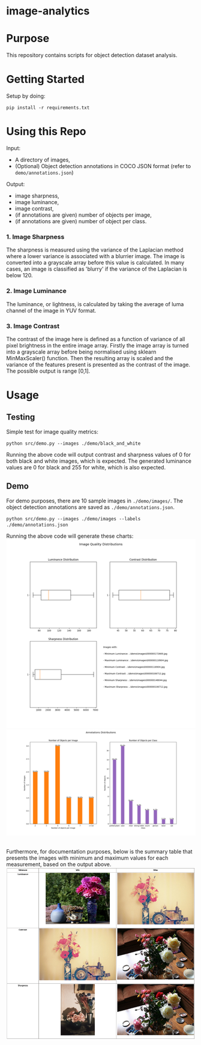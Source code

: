 # image-analytics

# Purpose
This repository contains scripts for object detection dataset analysis.
  
# Getting Started
Setup by doing:
```
pip install -r requirements.txt
```

# Using this Repo
Input: 
- A directory of images,
- (Optional) Object detection annotations in COCO JSON format (refer to `demo/annotations.json`)

Output:
- image sharpness,
- image luminance,
- image contrast,
- (if annotations are given) number of objects per image,
- (if annotations are given) number of object per class.

### 1. Image Sharpness
The sharpness is measured using the variance of the Laplacian method where a lower variance is associated with a blurrier image. The image is converted into a grayscale array before this value is calculated. In many cases, an image is classified as 'blurry' if the variance of the Laplacian is below 120.

### 2. Image Luminance
The luminance, or lightness, is calculated by taking the average of luma channel of the image in YUV format. 

### 3. Image Contrast
The contrast of the image here is defined as a function of variance of all pixel brightness in the entire image array. Firstly the image array is turned into a grayscale array before being normalised using sklearn MinMaxScaler() function. Then the resulting array is scaled and the variance of the features present is presented as the contrast of the image. The possible output is range [0,1].

# Usage
## Testing
Simple test for image quality metrics:
```
python src/demo.py --images ./demo/black_and_white
```
Running the above code will output contrast and sharpness values of 0 for both black and white images, which is expected. 
The generated luminance values are 0 for black and 255 for white, which is also expected. 

## Demo
For demo purposes, there are 10 sample images in `./demo/images/`.
The object detection annotations are saved as `./demo/annotations.json`.
```
python src/demo.py --images ./demo/images --labels ./demo/annotations.json
```
Running the above code will generate these charts:
![Image metrics](https://github.com/nadyadarmawan/image-analytics/blob/main/docs/images_analysis.png?raw=true)
![Annotations stats](https://github.com/nadyadarmawan/image-analytics/blob/main/docs/annotations_analysis.png?raw=true)

<br>Furthermore, for documentation purposes, below is the summary table that presents the images with minimum and maximum values for each measurement, based on the output above.
![Summary](https://github.com/nadyadarmawan/image-analytics/blob/main/docs/summary.png?raw=true)
